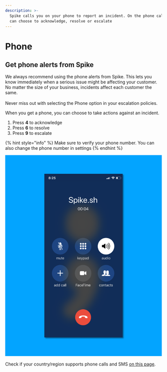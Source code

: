 ```yaml
---
description: >-
  Spike calls you on your phone to report an incident. On the phone call, you
  can choose to acknowledge, resolve or escalate
---
```


# Phone

## Get phone alerts from Spike

We always recommend using the phone alerts from Spike. This lets you know immediately when a serious issue might be affecting your customer. No matter the size of your business, incidents affect each customer the same. \
\
Never miss out with selecting the Phone option in your escalation policies.&#x20;

When you get a phone, you can choose to take actions against an incident.&#x20;

1. Press **4** to acknowledge&#x20;
2. Press **6** to resolve&#x20;
3. Press **9** to escalate

{% hint style="info" %}
Make sure to verify your phone number. You can also change the phone number in settings
{% endhint %}

![Phone alerts from Spike](<../.gitbook/assets/image (2) (1) (1).png>)

Check if your country/region supports phone calls and SMS [on this page](https://app.spike.sh/geo-permissions).

